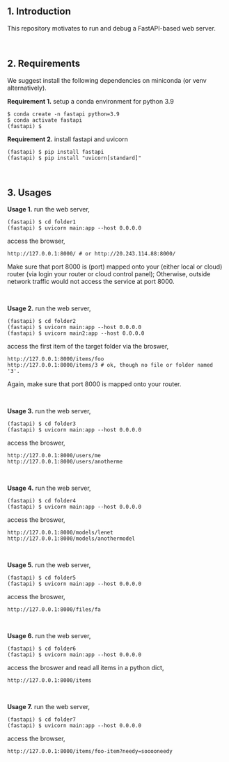 ## 1. Introduction

This repository motivates to run and debug a FastAPI-based web server.

<br>

## 2. Requirements

We suggest install the following dependencies on miniconda (or venv alternatively).

**Requirement 1.** setup a conda environment for python 3.9
```shell
$ conda create -n fastapi python=3.9
$ conda activate fastapi
(fastapi) $
```

**Requirement 2.** install fastapi and uvicorn
```shell
(fastapi) $ pip install fastapi
(fastapi) $ pip install "uvicorn[standard]"
```

<br>

## 3. Usages

**Usage 1.** run the web server,
```shell
(fastapi) $ cd folder1
(fastapi) $ uvicorn main:app --host 0.0.0.0
```

access the browser, 
```
http://127.0.0.1:8000/ # or http://20.243.114.88:8000/
```

Make sure that port 8000 is (port) mapped onto your (either local or cloud) router (via login your router or cloud control panel); Otherwise, outside network traffic would not access the service at port 8000.

<br>

**Usage 2.** run the web server,
```shell
(fastapi) $ cd folder2
(fastapi) $ uvicorn main:app --host 0.0.0.0
(fastapi) $ uvicorn main2:app --host 0.0.0.0
```

access the first item of the target folder via the broswer,
```
http://127.0.0.1:8000/items/foo
http://127.0.0.1:8000/items/3 # ok, though no file or folder named '3'.
```

Again, make sure that port 8000 is mapped onto your router.

<br>

**Usage 3.** run the web server,
```shell
(fastapi) $ cd folder3
(fastapi) $ uvicorn main:app --host 0.0.0.0
```

access the broswer,
```
http://127.0.0.1:8000/users/me
http://127.0.0.1:8000/users/anotherme
```

<br>

**Usage 4.** run the web server,
```shell
(fastapi) $ cd folder4
(fastapi) $ uvicorn main:app --host 0.0.0.0
```

access the broswer,
```
http://127.0.0.1:8000/models/lenet
http://127.0.0.1:8000/models/anothermodel
```

<br>

**Usage 5.** run the web server,
```shell
(fastapi) $ cd folder5
(fastapi) $ uvicorn main:app --host 0.0.0.0 
```

access the broswer,
```
http://127.0.0.1:8000/files/fa
```

<br>

**Usage 6.** run the web server,
```shell
(fastapi) $ cd folder6
(fastapi) $ uvicorn main:app --host 0.0.0.0
```

access the broswer and read all items in a python dict,
```
http://127.0.0.1:8000/items
```

<br>

**Usage 7.** run the web server,
```shell
(fastapi) $ cd folder7
(fastapi) $ uvicorn main:app --host 0.0.0.0
```

access the browser, 
```
http://127.0.0.1:8000/items/foo-item?needy=sooooneedy
```

